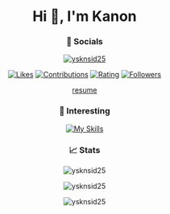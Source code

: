 <div align="center">
  <h1 align="center">Hi 👋, I'm Kanon</h1>

  <h3>📱 Socials</h3>
  <p>
    <a href="https://twitter.com/ysknsid25" target="blank"><img src="https://img.shields.io/twitter/follow/ysknsid25?logo=x&style=for-the-badge" alt="ysknsid25" /></a> 
  </p>
  <p>
    <a href="https://zenn.dev/yskn_sid25"><img src="https://badgen.org/img/zenn/yskn_sid25/likes?style=plastic" alt="Likes" /></a>
    <a href="https://qiita.com/ysknsid25"><img src="https://badgen.org/img/qiita/ysknsid25/contributions?style=plastic" alt="Contributions" /></a>
    <a href="https://atcoder.jp/users/ysknsid25?contestType=algo"><img src="https://badgen.org/img/atcoder/ysknsid25/rating/algorithm?style=plastic" alt="Rating" /></a>
    <a href="https://bsky.app/profile/ysknsid25.bsky.social"><img src="https://badgen.org/img/bluesky/ysknsid25.bsky.social/followers?style=plastic" alt="Followers" /></a>
  </p>
  <p>
    <a href="https://inori-kurari.info">resume</a>
  </p>

  <h3>👀 Interesting</h3>

  [![My Skills](https://skillicons.dev/icons?i=gcp,firebase,kotlin,ts,python,rust&perline=6&theme=light)](https://skillicons.dev)

  <h3>📈 Stats</h3>
  <p>
    <img src="https://github-readme-stats.vercel.app/api/top-langs?username=ysknsid25&show_icons=true&locale=en&layout=compact" alt="ysknsid25" />
  </p>
  <p>
    <img src="https://github-readme-stats.vercel.app/api?username=ysknsid25&show_icons=true&locale=en" alt="ysknsid25" />
  </p>
  <p>
    <img src="https://github-readme-streak-stats.herokuapp.com/?user=ysknsid25&" alt="ysknsid25" />
  </p>
</div>




